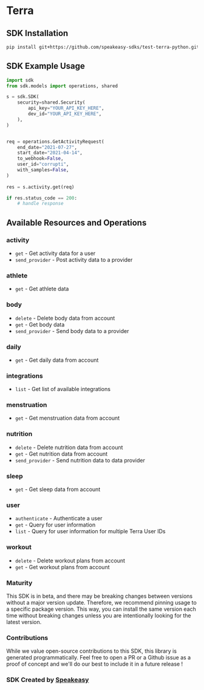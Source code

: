 # Terra

<!-- Start SDK Installation -->
## SDK Installation

```bash
pip install git+https://github.com/speakeasy-sdks/test-terra-python.git
```
<!-- End SDK Installation -->

## SDK Example Usage
<!-- Start SDK Example Usage -->
```python
import sdk
from sdk.models import operations, shared

s = sdk.SDK(
    security=shared.Security(
        api_key="YOUR_API_KEY_HERE",
        dev_id="YOUR_API_KEY_HERE",
    ),
)


req = operations.GetActivityRequest(
    end_date="2021-07-27",
    start_date="2021-04-14",
    to_webhook=False,
    user_id="corrupti",
    with_samples=False,
)
    
res = s.activity.get(req)

if res.status_code == 200:
    # handle response
```
<!-- End SDK Example Usage -->

<!-- Start SDK Available Operations -->
## Available Resources and Operations


### activity

* `get` - Get activity data for a user
* `send_provider` - Post activity data to a provider

### athlete

* `get` - Get athlete data

### body

* `delete` - Delete body data from account
* `get` - Get body data
* `send_provider` - Send body data to a provider

### daily

* `get` - Get daily data from account

### integrations

* `list` - Get list of available integrations

### menstruation

* `get` - Get menstruation data from account

### nutrition

* `delete` - Delete nutrition data from account
* `get` - Get nutrition data from account
* `send_provider` - Send nutrition data to data provider

### sleep

* `get` - Get sleep data from account

### user

* `authenticate` - Authenticate a user
* `get` - Query for user information
* `list` - Query for user information for multiple Terra User IDs

### workout

* `delete` - Delete workout plans from account
* `get` - Get workout plans from account
<!-- End SDK Available Operations -->

### Maturity

This SDK is in beta, and there may be breaking changes between versions without a major version update. Therefore, we recommend pinning usage
to a specific package version. This way, you can install the same version each time without breaking changes unless you are intentionally
looking for the latest version.

### Contributions

While we value open-source contributions to this SDK, this library is generated programmatically.
Feel free to open a PR or a Github issue as a proof of concept and we'll do our best to include it in a future release !

### SDK Created by [Speakeasy](https://docs.speakeasyapi.dev/docs/using-speakeasy/client-sdks)

